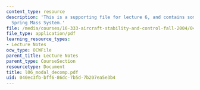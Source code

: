 ```yaml
---
content_type: resource
description: 'This is a supporting file for lecture 6, and contains some example:
  Spring Mass System.'
file: /media/courses/16-333-aircraft-stability-and-control-fall-2004/040ec3fbbff686dc7b5d7b207ea5e3b4_l06_modal_decomp.pdf
file_type: application/pdf
learning_resource_types:
- Lecture Notes
ocw_type: OCWFile
parent_title: Lecture Notes
parent_type: CourseSection
resourcetype: Document
title: l06_modal_decomp.pdf
uid: 040ec3fb-bff6-86dc-7b5d-7b207ea5e3b4
---
```

